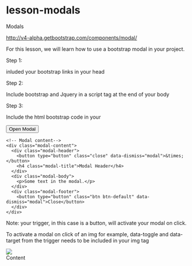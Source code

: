 # lesson-modals

Modals

http://v4-alpha.getbootstrap.com/components/modal/

For this lesson, we will learn how to use a bootstrap modal in your project.

Step 1:

inluded your bootstrap links in your head

<link rel="stylesheet" href="https://maxcdn.bootstrapcdn.com/bootstrap/3.2.0/css/bootstrap.min.css">
<link rel="stylesheet" href="https://maxcdn.bootstrapcdn.com/bootstrap/3.2.0/css/bootstrap-theme.min.css">


Step 2:

Include bootstrap and Jquery in a script tag at the end of your body

<script src="http://code.jquery.com/jquery-2.1.1.min.js"></script>
<script src="https://maxcdn.bootstrapcdn.com/bootstrap/3.2.0/js/bootstrap.min.js"></script>

Step 3:

Include the html bootstrap code in your


<!-- Trigger the modal with a button -->
<button type="button" class="btn btn-info btn-lg" data-toggle="modal" data-target="#myModal">Open Modal</button>

<!-- Modal -->
<div id="myModal" class="modal fade" role="dialog">
  <div class="modal-dialog">

    <!-- Modal content-->
    <div class="modal-content">
      <div class="modal-header">
        <button type="button" class="close" data-dismiss="modal">&times;</button>
        <h4 class="modal-title">Modal Header</h4>
      </div>
      <div class="modal-body">
        <p>Some text in the modal.</p>
      </div>
      <div class="modal-footer">
        <button type="button" class="btn btn-default" data-dismiss="modal">Close</button>
      </div>
    </div>

  </div>
</div>



Note: your trigger, in this case is a button, will activate your modal on click.

To activate a modal on click of an img for example, data-toggle and data-target from the trigger needs to be included
in your img tag

<img src='something.jpg'   data-toggle="modal" data-target="#myModal"     />

<div data-toggle="modal" data-target="#myModal" > Content </div>
